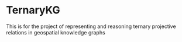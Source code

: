 # TernaryKG
This is for the project of representing and reasoning ternary projective relations in geospatial knowledge graphs
